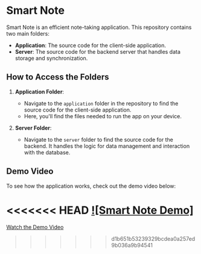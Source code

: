 # Smart Note

Smart Note is an efficient note-taking application. This repository contains two main folders:

- **Application**: The source code for the client-side application.
- **Server**: The source code for the backend server that handles data storage and synchronization.

## How to Access the Folders
1. **Application Folder**:
   - Navigate to the `application` folder in the repository to find the source code for the client-side application. 
   - Here, you'll find the files needed to run the app on your device.

2. **Server Folder**:
   - Navigate to the `server` folder to find the source code for the backend. It handles the logic for data management and interaction with the database.

## Demo Video
To see how the application works, check out the demo video below:

<<<<<<< HEAD
[![Smart Note Demo]](DemoSmartNote.gif)
=======
[Watch the Demo Video](DemoSmartNote.mp4)
>>>>>>> d1b651b53239329bcdea0a257ed9b036a9b94541

